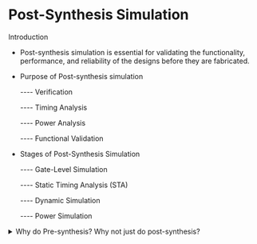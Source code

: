# Post-Synthesis Simulation


<summarry> Introduction </summarry>
<br>

* Post-synthesis simulation is essential for validating the functionality, performance, and reliability of the designs before they are fabricated.
* Purpose of Post-synthesis simulation
  
  ---- Verification
  
  ---- Timing Analysis
  
  ---- Power Analysis
  
  ---- Functional Validation
  
* Stages of Post-Synthesis Simulation
  
  ---- Gate-Level Simulation
  
  ---- Static Timing Analysis (STA)
  
  ---- Dynamic Simulation
  
  ---- Power Simulation
 
</details>


<details>
<summary> Why do Pre-synthesis? Why not just do post-synthesis?</summary>
<br>

* Pre-synthesis simulation done according to the logic designed -----> It only checks the functionality
  
* Post-synthesis simulation/ `'Gate Level Simulation'` is done after synthesis considering each and every gate delays into account. Reports the violations both in functionality and timing.
  
* This also shows the mismatches that are due to wrong usage of operators and inference of latches.
  
  ---- For example: Using `'X'` (Simulator terms/ synthesizer terms) - `"Unknown"/"Don't care"` 

</details>

